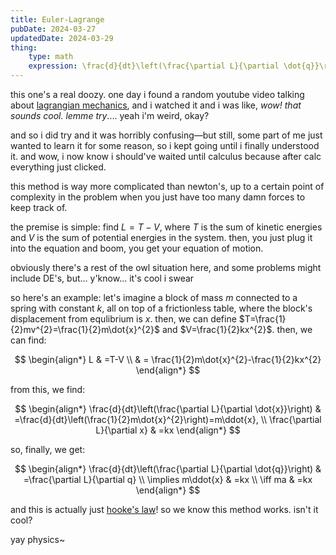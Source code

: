 ```yaml
---
title: Euler-Lagrange
pubDate: 2024-03-27
updatedDate: 2024-03-29
thing:
    type: math
    expression: \frac{d}{dt}\left(\frac{\partial L}{\partial \dot{q}}\right)=\frac{\partial L}{\partial q}
---
```


this one's a real doozy. one day i found a random youtube video talking about [lagrangian mechanics](https://en.wikipedia.org/wiki/Lagrangian_mechanics), and i watched it and i was like, *wow! that sounds cool. lemme try*.... yeah i'm weird, okay?

and so i did try and it was horribly confusing—but still, some part of me just wanted to learn it for some reason, so i kept going until i finally understood it. and wow, i now know i should've waited until calculus because after calc everything just clicked.

this method is way more complicated than newton's, up to a certain point of complexity in the problem when you just have too many damn forces to keep track of.

the premise is simple: find $L=T-V$, where $T$ is the sum of kinetic energies and $V$ is the sum of potential energies in the system. then, you just plug it into the equation and boom, you get your equation of motion.

obviously there's a rest of the owl situation here, and some problems might include DE's, but... y'know... it's cool i swear

so here's an example: let's imagine a block of mass $m$ connected to a spring with constant $k$, all on top of a frictionless table, where the block's displacement from equlibrium is $x$. then, we can define $T=\frac{1}{2}mv^{2}=\frac{1}{2}m\dot{x}^{2}$ and $V=\frac{1}{2}kx^{2}$. then, we can find:

$$
\begin{align*}
L & =T-V \\
 & = \frac{1}{2}m\dot{x}^{2}-\frac{1}{2}kx^{2}
\end{align*}
$$

from this, we find:

$$
\begin{align*}
\frac{d}{dt}\left(\frac{\partial L}{\partial \dot{x}}\right) & =\frac{d}{dt}\left(\frac{1}{2}m\dot{x}^{2}\right)=m\ddot{x}, \\
\frac{\partial L}{\partial x} & =kx
\end{align*}
$$

so, finally, we get:

$$
\begin{align*}
\frac{d}{dt}\left(\frac{\partial L}{\partial \dot{q}}\right) & =\frac{\partial L}{\partial q} \\
\implies m\ddot{x} & =kx \\
\iff ma & =kx
\end{align*}
$$

and this is actually just [hooke's law](https://en.wikipedia.org/wiki/Hooke%27s_law)! so we know this method works. isn't it cool?

yay physics~
